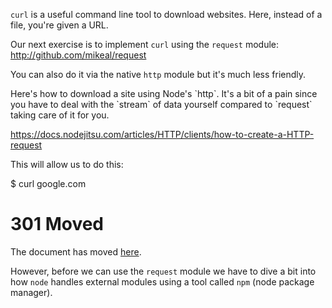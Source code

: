 `curl` is a useful command line tool to download websites.  Here, instead of a file, you're given a URL.

Our next exercise is to implement `curl` using the `request` module: http://github.com/mikeal/request

You can also do it via the native `http` module but it's much less friendly.

<hint title="Using http">
Here's how to download a site using Node's `http`.  It's a bit of a pain since you have to deal with the `stream` of data yourself compared to `request` taking care of it for you.

https://docs.nodejitsu.com/articles/HTTP/clients/how-to-create-a-HTTP-request

</hint>

This will allow us to do this:

<terminal>
$ curl google.com
<HTML><HEAD><meta http-equiv="content-type" content="text/html;charset=utf-8">
<TITLE>301 Moved</TITLE></HEAD><BODY>
<H1>301 Moved</H1>
The document has moved
<A HREF="http://www.google.com/">here</A>.
</BODY></HTML>

</terminal>

However, before we can use the `request` module we have to dive a bit into how `node` handles external modules using a tool called `npm` (node package manager).